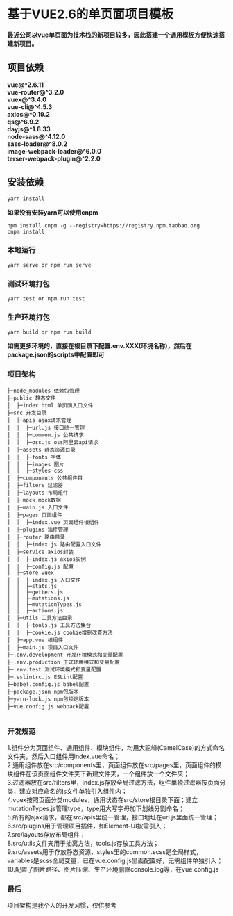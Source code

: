 # 基于VUE2.6的单页面项目模板
**最近公司以vue单页面为技术栈的新项目较多，因此搭建一个通用模板方便快速搭建新项目。**

## 项目依赖
**vue@^2.6.11  
  vue-router@^3.2.0  
  vuex@^3.4.0  
  vue-cli@^4.5.3  
  axios@^0.19.2  
  qs@^6.9.2  
  dayjs@^1.8.33  
  node-sass@^4.12.0  
  sass-loader@^8.0.2  
  image-webpack-loader@^6.0.0  
  terser-webpack-plugin@^2.2.0**

## 安装依赖
```
yarn install
```
**如果没有安装yarn可以使用cnpm**

```
npm install cnpm -g --registry=https://registry.npm.taobao.org
cnpm install
```
### 本地运行
```
yarn serve or npm run serve
```
### 测试环境打包
```
yarn test or npm run test
```
### 生产环境打包
```
yarn build or npm run build
```
**如需更多环境的，直接在根目录下配置.env.XXX(环境名称)，然后在package.json的scripts中配置即可**

### 项目架构
```
├─node_modules 依赖包管理
├─public 静态文件
│  ├─index.html 单页面入口文件 
├─src 开发目录
│  ├─apis ajax请求管理
│  │  ├─url.js 接口统一管理   
│  │  ├─common.js 公共请求   
│  │  ├─oss.js oss阿里云api请求 
│  ├─assets 静态资源目录 
│  │  ├─fonts 字体  
│  │  ├─images 图片  
│  │  ├─styles css  
│  ├─components 公共组件目
│  ├─filters 过滤器
│  ├─layouts 布局组件
│  ├─mock mock数据
│  ├─main.js 入口文件
│  ├─pages 页面组件 
│  │  ├─index.vue 页面组件根组件
│  ├─plugins 插件管理 
│  ├─router 路由目录 
│  │  ├─index.js 路由配置入口文件
│  ├─service axios封装
│  │  ├─index.js axios实例   
│  │  ├─config.js 配置
│  ├─store vuex 
│  │  ├─index.js 入口文件
│  │  ├─stats.js
│  │  ├─getters.js
│  │  ├─mutations.js
│  │  ├─mutationTypes.js
│  │  ├─actions.js
│  ├─utils 工具方法目录
│  │  ├─tools.js 工具方法集合  
│  │  ├─cookie.js cookie增删改查方法   
│  ├─app.vue 根组件
│  ├─main.js 项目入口文件
├─.env.development 开发环境模式和变量配置
├─.env.production 正式环境模式和变量配置
├─.env.test 测试环境模式和变量配置
├─.eslintrc.js ESLint配置
├─babel.config.js babel配置
├─package.json npm包版本
├─yarn-lock.js npm包锁定版本
├─vue.config.js webpack配置
    
```

### 开发规范

1.组件分为页面组件、通用组件、模块组件，均用大驼峰(CamelCase)的方式命名文件夹，然后入口组件用index.vue命名；  
2.通用组件放在src/components里，页面组件放在src/pages里，页面组件的模块组件在该页面组件文件夹下新建文件夹，一个组件放一个文件夹；  
3.过滤器放在src/filters里，index.js存放全局过滤方法，组件单独过滤器按页面分类，建立对应命名的js文件单独引入组件内；  
4.vuex按照页面分类modules，通用状态在src/store根目录下面；建立mutationTypes.js管理type，type用大写字母加下划线分割命名；  
5.所有的ajax请求，都在src/apis里统一管理，接口地址在url.js里面统一管理；  
6.src/plugins用于管理项目插件，如Element-UI按需引入；  
7.src/layouts存放布局组件；  
8.src/utils文件夹用于抽离方法，tools.js存放工具方法；  
9.src/assets用于存放静态资源，styles里的common.scss是全局样式，variables是scss全局变量，已在vue.config.js里面配置好，无需组件单独引入；
10.配置了图片路径、图片压缩、生产环境删除console.log等，在vue.config.js

### 最后
项目架构是我个人的开发习惯，仅供参考

